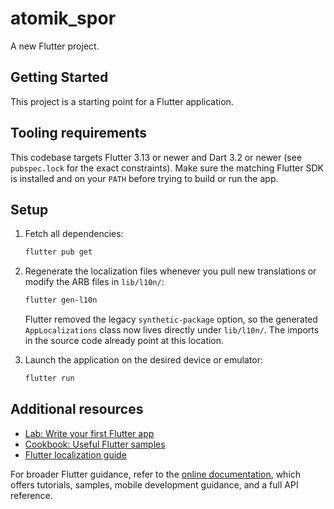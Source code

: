 # atomik_spor

A new Flutter project.

## Getting Started

This project is a starting point for a Flutter application.

## Tooling requirements

This codebase targets Flutter 3.13 or newer and Dart 3.2 or newer (see
`pubspec.lock` for the exact constraints). Make sure the matching Flutter SDK is
installed and on your `PATH` before trying to build or run the app.

## Setup

1. Fetch all dependencies:

   ```bash
   flutter pub get
   ```

2. Regenerate the localization files whenever you pull new translations or
   modify the ARB files in `lib/l10n/`:

   ```bash
   flutter gen-l10n
   ```

   Flutter removed the legacy `synthetic-package` option, so the generated
   `AppLocalizations` class now lives directly under `lib/l10n/`. The imports in
   the source code already point at this location.

3. Launch the application on the desired device or emulator:

   ```bash
   flutter run
   ```

## Additional resources

- [Lab: Write your first Flutter app](https://docs.flutter.dev/get-started/codelab)
- [Cookbook: Useful Flutter samples](https://docs.flutter.dev/cookbook)
- [Flutter localization guide](https://docs.flutter.dev/ui/accessibility-and-internationalization/internationalization)

For broader Flutter guidance, refer to the
[online documentation](https://docs.flutter.dev/), which offers tutorials,
samples, mobile development guidance, and a full API reference.
